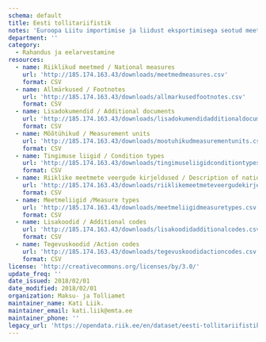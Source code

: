 ```yaml
---
schema: default
title: Eesti tollitariifistik
notes: 'Euroopa Liitu importimise ja liidust eksportimisega seotud meetmete kohaldamiseks kasutatakse integreeritud tollitariifistikku TARIC (Tarif Intégré Communautaire) http://ec.europa.eu/taxation_customs/dds2/taric/taric_consultation.jsp?Lang=en . TARICi rakendamiseks Eestis on välja töötatud Eesti Tollitariifistik (ETT) https://apps.emta.ee/arctictariff-public-web/ , mis sisaldab lisaks TARIC meetmetele ka Eesti riigisiseseid meetmeid (lisatud avaandmetena seisuga 01.02.2018).'
department: ''
category:
  - Rahandus ja eelarvestamine
resources:
  - name: Riiklikud meetmed / National measures
    url: 'http://185.174.163.43/downloads/meetmedmeasures.csv'
    format: CSV
  - name: Allmärkused / Footnotes
    url: 'http://185.174.163.43/downloads/allmarkusedfootnotes.csv'
    format: CSV
  - name: Lisadokumendid / Additional documents
    url: 'http://185.174.163.43/downloads/lisadokumendidadditionaldocuments.csv'
    format: CSV
  - name: Mõõtühikud / Measurement units
    url: 'http://185.174.163.43/downloads/mootuhikudmeasurementunits.csv'
    format: CSV
  - name: Tingimuse liigid / Condition types
    url: 'http://185.174.163.43/downloads/tingimuseliigidconditiontypes.csv'
    format: CSV
  - name: Riiklike meetmete veergude kirjeldused / Description of national measures columns
    url: 'http://185.174.163.43/downloads/riiklikemeetmeteveergudekirjelduseddescriptionofnationalmeasurescolumns.csv'
    format: CSV
  - name: Meetmeliigid /Measure types
    url: 'http://185.174.163.43/downloads/meetmeliigidmeasuretypes.csv'
    format: CSV
  - name: Lisakoodid / Additional codes
    url: 'http://185.174.163.43/downloads/lisakoodidadditionalcodes.csv'
    format: CSV
  - name: Tegevuskoodid /Action codes
    url: 'http://185.174.163.43/downloads/tegevuskoodidactioncodes.csv'
    format: CSV
license: 'http://creativecommons.org/licenses/by/3.0/'
update_freq: ''
date_issued: 2018/02/01
date_modified: 2018/02/01
organization: Maksu- ja Tolliamet
maintainer_name: Kati Liik.
maintainer_email: kati.liik@emta.ee
maintainer_phone: ''
legacy_url: 'https://opendata.riik.ee/en/dataset/eesti-tollitariifistik_01022018'
---
```

